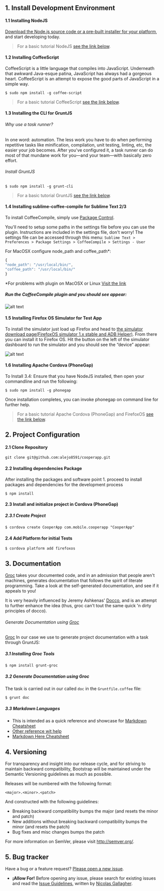 ## 1. Install Development Environment

#### 1.1 Installing NodeJS

[Download the Node.js source code or a pre-built installer for your platform](http://nodejs.org/download/), and start developing today.

> For a basic tutorial NodeJS [see the link below](http://nodeguide.com/beginner.html).

#### 1.2 Installing CoffeeScript
CoffeeScript is a little language that compiles into JavaScript. Underneath that awkward Java-esque patina, JavaScript has always had a gorgeous heart. CoffeeScript is an attempt to expose the good parts of JavaScript in a simple way.

`$ sudo npm install -g coffee-script`

> For a basic tutorial CoffeeScript [see the link below](http://coding.smashingmagazine.com/2013/10/29/get-up-running-grunt/).

#### 1.3 Installing the CLI for GruntJS

###### Why use a task runner?
In one word: automation. The less work you have to do when performing repetitive tasks like minification, compilation, unit testing, linting, etc, the easier your job becomes. After you've configured it, a task runner can do most of that mundane work for you—and your team—with basically zero effort. 

###### Install GruntJS

`$ sudo npm install -g grunt-cli `

> For a basic tutorial GruntJS [see the link below](http://coding.smashingmagazine.com/2013/10/29/get-up-running-grunt/).

#### 1.4 Installing sublime-coffee-compile for Sublime Text 2/3

To install CoffeeCompile, simply use [Package Control](http://wbond.net/sublime_packages/package_control).

You'll need to setup some paths in the settings file before you can use the plugin. Instructions are
included in the settings file, don't worry! The settings file can be accessed through this menu:
`Sublime Text > Preferences > Package Settings > CoffeeCompile > Settings - User`

For MacOSX configure node_path and coffee_path*:
```javascript
{
"node_path": "/usr/local/bin/",
"coffee_path": "/usr/local/bin/"
}
```
*For problems with plugin on MacOSX or Linux [Visit the link](https://github.com/surjikal/sublime-coffee-compile/issues/30)

##### Run the CoffeeCompile plugin and you should see appear: 

![alt text](https://github-camo.global.ssl.fastly.net/56da0e7db09cda09628c5c6c58965c8c3169e79a/687474703a2f2f692e696d6775722e636f6d2f324a3439512e706e67 "Firefox OS Simulatro")


#### 1.5 Installing Firefox OS Simulator for Test App

To install the simulator just load up Firefox and head to [the simulator download page(FirefoxOS simulator 1.x stable and ADB Helper)](https://ftp.mozilla.org/pub/mozilla.org/labs/fxos-simulator/). From there you can install it to Firefox OS. Hit the button on the left of the simulator dashboard to run the simulator and you should see the “device” appear:

![alt text](http://cl.ly/image/2k2T2X3E3S1f/Screen%20Shot%202013-07-01%20at%2011.42.08.png "Firefox OS Simulatro")


#### 1.6 Installing Apache Cordova (PhoneGap)

To Install 3.4: Ensure that you have NodeJS installed, then open your commandline and run the following:

` $ sudo npm install -g phonegap `
            
Once installation completes, you can invoke phonegap on command line for further help.


> For a basic tutorial Apache Cordova (PhoneGap) and FirefoxOS [see the link below](https://hacks.mozilla.org/2014/02/building-cordova-apps-for-firefox-os/).

## 2. Project Configuration

#### 2.1 Clone Repository

` git clone git@github.com:alejo8591/cooperapp.git `

#### 2.2 Installing dependencies Package

After installing the packages and software point 1. proceed to install packages and dependencies for the development process

`$ npm install `

#### 2.3 Install and initialize project in Cordova (PhoneGap)

##### 2.3.1 Create Project
`$ cordova create CooperApp com.mobile.cooperapp "CooperApp" `

#### 2.4 Add Platform for initial Tests
`$ cordova platform add firefoxos `


## 3. Documentation

[Groc](http://nevir.github.io/groc/) takes your documented code, and in an admission that people aren't machines, generates documentation that follows the spirit of literate programming. Take a look at the self-generated documentation, and see if it appeals to you!

It is very heavily influenced by Jeremy Ashkenas' [Docco](http://jashkenas.github.com/docco/), and is an attempt to further enhance the idea (thus, groc can't tout the same quick 'n dirty principles of docco).

###### Generate Documentation using [Groc](http://nevir.github.io/groc/)

[Groc](http://nevir.github.io/groc/) In our case we use to generate project documentation with a task through GruntJS:

##### 3.1 Installing Groc Tools

`$ npm install grunt-groc`

##### 3.2 Generate Documentation using Groc

The task is carried out in our called `doc` in the `Gruntfile.coffee` file:

`$ grunt doc`

##### 3.3 Markdown Languages
* This is intended as a quick reference and showcase for [Markdown Cheatsheet](https://github.com/adam-p/markdown-here/wiki/Markdown-Cheatsheet)
* [Other reference wit help](https://help.github.com/articles/github-flavored-markdown)
* [Markdown Here Cheatsheet](https://github.com/adam-p/markdown-here/wiki/Markdown-Here-Cheatsheet)

## 4. Versioning

For transparency and insight into our release cycle, and for striving to maintain backward compatibility, Bootstrap will be maintained under the Semantic Versioning guidelines as much as possible.

Releases will be numbered with the following format:

` <major>.<minor>.<patch> `

And constructed with the following guidelines:

* Breaking backward compatibility bumps the major (and resets the minor and patch)
* New additions without breaking backward compatibility bumps the minor (and resets the patch)
* Bug fixes and misc changes bumps the patch

For more information on SemVer, please visit http://semver.org/.


## 5. Bug tracker

Have a bug or a feature request? [Please open a new issue](https://github.com/alejo8591/cooperapp/issues). 
+ **¡Allow For!** Before opening any issue, please search for existing issues and read the [Issue Guidelines](https://github.com/necolas/issue-guidelines), written by [Nicolas Gallagher](https://github.com/necolas/).


